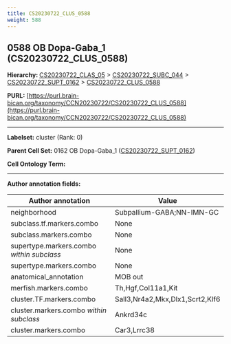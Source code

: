 ```yaml
---
title: CS20230722_CLUS_0588
weight: 588
---
```

## 0588 OB Dopa-Gaba_1 (CS20230722_CLUS_0588)
<b>Hierarchy: </b>
[CS20230722_CLAS_05](../CS20230722_CLAS_05) >
[CS20230722_SUBC_044](../CS20230722_SUBC_044) >
[CS20230722_SUPT_0162](../CS20230722_SUPT_0162) >
[CS20230722_CLUS_0588](../CS20230722_CLUS_0588)

**PURL:** [https://purl.brain-bican.org/taxonomy/CCN20230722/CS20230722_CLUS_0588](https://purl.brain-bican.org/taxonomy/CCN20230722/CS20230722_CLUS_0588)

---


**Labelset:** cluster (Rank: 0)

**Parent Cell Set:** 0162 OB Dopa-Gaba_1 ([CS20230722_SUPT_0162](../CS20230722_SUPT_0162))



**Cell Ontology Term:** 

[MARKER GENES.]: #


---

[TRANSFERRED ANNOTATIONS.]: #


[AUTHOR ANNOTATION FIELDS.]: #


**Author annotation fields:**

| Author annotation | Value |
|-------------------|-------|
|neighborhood|Subpallium-GABA;NN-IMN-GC|
|subclass.tf.markers.combo|None|
|subclass.markers.combo|None|
|supertype.markers.combo _within subclass_|None|
|supertype.markers.combo|None|
|anatomical_annotation|MOB out|
|merfish.markers.combo|Th,Hgf,Col11a1,Kit|
|cluster.TF.markers.combo|Sall3,Nr4a2,Mkx,Dlx1,Scrt2,Klf6|
|cluster.markers.combo _within subclass_|Ankrd34c|
|cluster.markers.combo|Car3,Lrrc38|
